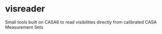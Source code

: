 # visreader
Small tools built on CASA6 to read visibilities directly from calibrated CASA Measurement Sets
